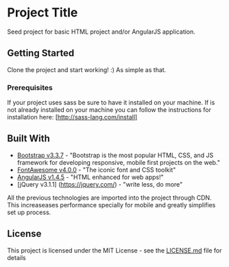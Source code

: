 # Project Title

Seed project for basic HTML project and/or AngularJS application.

## Getting Started

Clone the project and start working! :) As simple as that.

### Prerequisites

If your project uses sass be sure to have it installed on your machine. If is not already installed on your machine you can follow the instructions for installation here: [http://sass-lang.com/install]

## Built With

* [Bootstrap v3.3.7](http://getbootstrap.com/) - "Bootstrap is the most popular HTML, CSS, and JS framework for developing responsive, mobile first projects on the web."
* [FontAwesome v4.0.0](http://fontawesome.io/) - "The iconic font and CSS toolkit"
* [AngularJS v1.4.5](https://angularjs.org/) - "HTML enhanced for web apps!"
* [jQuery v3.1.1] (https://jquery.com/) - "write less, do more"

All the previous technologies are imported into the project through CDN. This increaseases performance specially for mobile and greatly simplifies set up process. 

## License

This project is licensed under the MIT License - see the [LICENSE.md](LICENSE.md) file for details

